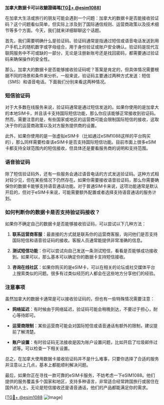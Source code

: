 **加拿大数据卡可以收驗證碼嗎[[TG💪+ @esim1088](https://t.me/s/esim1088)]**

在加拿大生活或旅行的朋友可能会遇到一个问题：加拿大的数据卡是否能接收验证码？这个问题看似简单，但实际上涉及到了国际通信规则、运营商政策以及技术细节等多个方面。今天，我们就来详细聊聊这个话题。

首先，我们需要明确什么是验证码。验证码通常是指通过短信或语音电话发送到用户手机上的随机数字或字母组合，用于身份验证或账户安全确认。验证码是现代互联网服务中不可或缺的一部分，无论是注册新账号还是找回密码，都需要通过验证码来确保操作的安全性。

那么，加拿大的数据卡是否能够接收验证码呢？答案是肯定的，但具体情况需要根据不同的场景和条件来分析。一般来说，验证码主要通过两种方式发送：短信（SMS）和语音电话。下面我们分别来看这两种情况。

### 短信验证码

对于大多数在线服务来说，验证码通常是通过短信发送的。如果你使用的是加拿大的本地SIM卡，并且该卡支持国际短信功能，那么你应该能够正常接收到验证码。然而，需要注意的是，有些国家或地区的运营商可能会限制国际短信的接收，这取决于你的运营商政策以及对方服务提供商的设置。

此外，如果你使用的是一张虚拟eSIM卡（比如通过eSIM1088这样的平台购买的），那么同样需要检查该eSIM卡是否支持国际短信功能。目前市面上很多eSIM卡都支持全球范围内的短信接收，但具体还是要看服务商的说明和支持范围。

### 语音验证码

除了短信验证码外，还有一些服务会通过语音电话的方式发送验证码。这种方式相对较少见，但在某些情况下仍然存在。如果你需要接收语音验证码，那么你需要确保你的数据卡能够支持语音通话功能。对于普通SIM卡来说，这项功能通常是默认开启的，但对于eSIM卡来说，可能需要额外配置或者选择支持语音通话的服务计划。

### 如何判断你的数据卡是否支持验证码接收？

如果你不确定自己的数据卡是否能够接收验证码，可以尝试以下几种方法：

1. **联系运营商客服**：最直接的方式就是联系你的运营商客服，询问他们是否支持国际短信和语音验证码的接收。客服人员通常能提供非常准确的信息。
   
2. **测试短信功能**：你可以尝试向自己发送一条测试短信，看看是否能够成功接收到。如果可以，那么基本可以确定你的数据卡支持短信接收。

3. **咨询在线社区**：如果你购买的是eSIM卡，可以在相关的论坛或社交媒体平台上搜索类似的问题。很多有过类似经历的人都会在这些地方分享他们的经验。

### 注意事项

虽然加拿大的数据卡通常是可以接收验证码的，但也有一些特殊情况需要注意：

- **网络延迟**：有时候由于网络延迟，验证码可能会稍晚到达，不要过于担心，耐心等待即可。
  
- **运营商限制**：某些运营商可能会对国际短信或语音通话有额外的限制，建议提前了解清楚。

- **账户设置**：有时验证码无法接收是因为账户设置问题，比如开启了垃圾邮件过滤等。可以检查一下相关设置。

总之，在加拿大使用数据卡接收验证码并不是什么难事，只要你选择了合适的服务并注意以上几点，基本上都能顺利解决问题。

最后，如果你正在寻找一款可靠的eSIM卡服务，不妨考虑一下eSIM1088。他们提供的服务覆盖多个国家和地区，支持多种语言，非常适合经常跨国旅行或居住在国外的人士。无论是短信接收还是语音通话，他们的产品都能满足你的需求。

[[TG💪+ @esim1088](https://t.me/s/esim1088) ![Image](https://i.postimg.cc/4NQfJmqS/Snipaste-2025-05-13-00-14-12.png)]